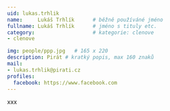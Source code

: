 ```yaml
---
uid: lukas.trhlik
name:     Lukáš Trhlík  	# běžně používáné jméno
fullname: Lukáš Trhlík  	# jméno s tituly etc.
category:                   # kategorie: clenove
- clenove

img: people/ppp.jpg   # 165 x 220
description: Pirát # kratký popis, max 160 znaků
mail:
- lukas.trhlik@pirati.cz
profiles:
  facebook: https://www.facebook.com
---
```


xxx
